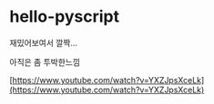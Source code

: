 # hello-pyscript

재밌어보여서 깔짝...

아직은 좀 투박한느낌

[https://www.youtube.com/watch?v=YXZJpsXceLk](https://www.youtube.com/watch?v=YXZJpsXceLk)
